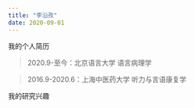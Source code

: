 ```yaml
---
title: "李沿孜"
date: 2020-09-01
---
```


我的个人简历

> 2020.9-至今：北京语言大学 语言病理学

> 2016.9-2020.6：上海中医药大学 听力与言语康复学

我的研究兴趣

